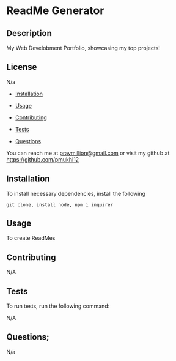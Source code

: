 # ReadMe Generator
  
  ## Description
  My Web Develobment Portfolio, showcasing my top projects!

  ## License 

  N/a
  
  * [Installation](#installation)

  * [Usage](#usage)

  * [Contributing](#contributing)

  * [Tests](#tests)

  * [Questions](#questions)

  You can reach me at pravmillion@gmail.com or visit my github at https://github.com/pmukhi12

  ## Installation

  To install necessary dependencies, install the following
  ```
  git clone, install node, npm i inquirer
  ```

  ## Usage

  To create ReadMes

  ## Contributing

  N/A

  ## Tests

  To run tests, run the following command:
 
  N/A
 
  ## Questions;
  
  N/a
